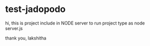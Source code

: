# test-jadopodo
hi,
this is project include in NODE server
to run project type as node server.js

thank you,
lakshitha
